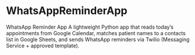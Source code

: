 # WhatsAppReminderApp
WhatsApp Reminder App A lightweight Python app that reads today’s appointments from Google Calendar, matches patient names to a contacts list in Google Sheets, and sends WhatsApp reminders via Twilio (Messaging Service + approved template). 
